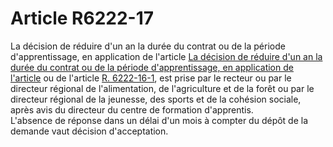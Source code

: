 # Article R6222-17

La décision de réduire d'un an la durée du contrat ou de la période d'apprentissage, en application de l'article [La décision de réduire d'un an la durée du contrat ou de la période d'apprentissage, en application de l'article][1] ou de l'article [R. 6222-16-1][2], est prise par le recteur ou par le directeur régional de l'alimentation, de l'agriculture et de la forêt ou par le directeur régional de la jeunesse, des sports et de la cohésion sociale, après avis du directeur du centre de formation d'apprentis.   
L'absence de réponse dans un délai d'un mois à compter du dépôt de la demande vaut décision d'acceptation.

 [1]: /affichCodeArticle.do?cidTexte=LEGITEXT000006072050&idArticle=LEGIARTI000029446076&dateTexte=&categorieLien=id
 [2]: /affichCodeArticle.do?cidTexte=LEGITEXT000006072050&idArticle=LEGIARTI000029446062&dateTexte=&categorieLien=id